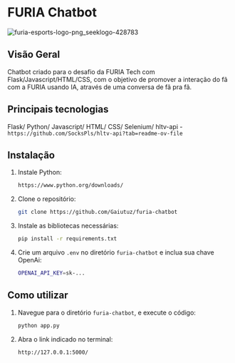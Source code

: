 # FURIA Chatbot
![furia-esports-logo-png_seeklogo-428783](https://github.com/user-attachments/assets/b3faf098-416a-4a8e-b4ae-df8d9f8e022c)

## Visão Geral
Chatbot criado para o desafio da FURIA Tech com Flask/Javascript/HTML/CSS, com o objetivo de promover a interação do fã com a FURIA usando IA, através de uma conversa de fã pra fã.

## Principais tecnologias
Flask/
Python/
Javascript/
HTML/
CSS/
Selenium/
hltv-api - `https://github.com/SocksPls/hltv-api?tab=readme-ov-file`

## Instalação
1. Instale Python:
   ```bash
   https://www.python.org/downloads/
   ```

2. Clone o repositório:
   ```bash
   git clone https://github.com/Gaiutuz/furia-chatbot
   ```

3. Instale as bibliotecas necessárias:
   ```bash
   pip install -r requirements.txt
   ```

4. Crie um arquivo `.env` no diretório `furia-chatbot` e inclua sua chave OpenAi:
   ```bash
   OPENAI_API_KEY=sk-...
   ```

## Como utilizar
1. Navegue para o diretório `furia-chatbot`, e execute o código:
   ```bash
   python app.py
   ```

2. Abra o link indicado no terminal:
   ```bash
   http://127.0.0.1:5000/
   ```
